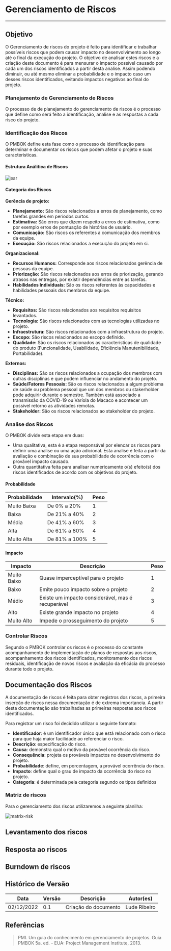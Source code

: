 # Gerenciamento de Riscos

---

## Objetivo

O Gerenciamento de riscos do projeto é feito para identificar e trabalhar possíveis riscos que podem causar impacto no desenvolvimento ao longo até o final da execução do projeto. O objetivo de analisar estes riscos e a criação deste documento é para mensurar o impacto possível causado por cada um dos riscos identificados a partir desta analise. Assim podendo diminuir, ou até mesmo eliminar a probabilidade e o impacto caso um desses riscos identificados, evitando impactos negativos ao final do projeto.

### Planejamento de Gerenciamento de Riscos

O processo de de planejamento do gerenciamento de riscos é o processo que define como será feito a identificação, analise e as respostas a cada risco do projeto.

### Identificação dos Riscos

O PMBOK define esta fase como o processo de identificação para determinar e documentar os riscos que podem afetar o projeto e suas caracteristicas.

#### Estrutura Análitica de Riscos

![ear](https://i.imgur.com/4v5CioV.png)

#### Categoria dos Riscos

**Gerência de projeto:**

- **Planejamento:** São riscos relacionados a erros de planejamento, como tarefas grandes em períodos curtos.
- **Estimativa:** São erros que dizem respeito a erros de estimativa, como por exemplo erros de pontuação de histórias de usuário.
- **Comunicação:** São riscos os referentes a comunicação dos membros da equipe.
- **Execução:** São riscos relacionados a execução do projeto em si.

**Organizacional:**

- **Recursos Humanos:** Corresponde aos riscos relacionados gerência de pessoas da equipe.
- **Priorização:** São riscos relacionados aos erros de priorização, gerando atrasos nas entregas, por existir dependências entre as tarefas.
- **Habilidades Individuais:** São os riscos referentes às capacidades e habilidades pessoais dos membros da equipe.

**Técnico:**

- **Requisitos:** São riscos relacionados aos requisitos requisitos levantados.
- **Tecnologia:** São riscos relacionados com as tecnologias utilizadas no projeto.
- **Infraestrutura:** São riscos relacionados com a infraestrutura do projeto.
- **Escopo:** São riscos relacionados ao escopo definido.
- **Qualidade:** São os riscos relacionados as características de qualidade do produto (Funcionalidade, Usabilidade, Eficiência Manutenibilidade, Portabilidade).

**Externos:**

- **Disciplinas:** São os riscos relacionados a ocupação dos membros com outras disciplinas e que podem influenciar no andamento do projeto.
- **Saúde/Fatores Pessoais:** São os riscos relacionados a algum problema de saúde ou problema pessoal que um dos membros ou stakerholder pode adquirir durante o semestre. Também está associado a transmissão da COVID-19 ou Varíola do Macaco e acontecer um possível retorno as atividades remotas.
- **Stakeholder:** São os riscos relacionados ao stakeholder do projeto.

### Analise dos Riscos

O PMBOK divide esta etapa em duas:

- Uma qualitativa, esta é a etapa responsável por elencar os riscos para definir uma analise ou uma ação adicional. Esta analise é feita a partir da avaliação e combinação de sua probabilidade de ocorrência com o provável impacto causado.
- Outra quantitativa feita para analisar numericamente o(s) efeito(s) dos riscos identificados de acordo com os objetivos do projeto.

#### Probabilidade

| **Probabilidade** | **Intervalo(%)** | **Peso** |
| ----------------- | ---------------- | -------- |
| Muito Baixa       | De 0% a 20%      | 1        |
| Baixa             | De 21% a 40%     | 2        |
| Média             | De 41% a 60%     | 3        |
| Alta              | De 61% a 80%     | 4        |
| Muito Alta        | De 81% a 100%    | 5        |

#### Impacto

| **Impacto** | **Descrição**                                     | **Peso** |
| ----------- | ------------------------------------------------- | -------- |
| Muito Baixo | Quase imperceptível para o projeto                | 1        |
| Baixo       | Emite pouco impacto sobre o projeto               | 2        |
| Médio       | Existe um impacto considerável, mas é recuperável | 3        |
| Alto        | Existe grande impacto no projeto                  | 4        |
| Muito Alto  | Impede o prosseguimento do projeto                | 5        |

### Controlar Riscos

Segundo o PMBOK controlar os riscos é o processo do constante acompanhamento de implementação de planos de respostas aos riscos, acompanhamento dos riscos identificados, monitoramento dos riscos residuais, identificação de novos riscos e avaliação da eficácia do processo durante todo o projeto.

## Documentação dos Riscos

A documentação de riscos é feita para obter registros dos riscos, a primeira inserção de riscos nessa documentação é de extrema importancia. A partir desta documentação sáo trabalhadas as primeiras respostas aos riscos identificados.

Para registrar um risco foi decidido utilizar o seguinte formato:

- **Identificador**: é um identificador único que está relacionado com o risco para que haja maior facilidade ao referenciar o risco.
- **Descrição**: especificação do risco.
- **Causa**: demonstra qual o motivo da provável ocorrência do risco.
- **Consequência**: projeta os prováveis impactos no desenvolvimento do projeto.
- **Probabilidade**: define, em porcentagem, a provável ocorrência do risco.
- **Impacto**: define qual o grau de impacto da ocorrência do risco no projeto.
- **Categoria**: é determinada pela categoria segundo os tipos definidos

### Matriz de riscos

Para o gerenciamento dos riscos utilizaremos a seguinte planilha:

![matrix-risk](https://i.imgur.com/XgRpEhO.png)

## Levantamento dos riscos

## Resposta ao riscos

## Burndown de riscos

## Histórico de Versão

| Data       | Versão | Descrição             | Autor(es)     |
| ---------- | ------ | --------------------- | ------------- |
| 02/12/2022 | 0.1    | Criação do documento  | Lude Ribeiro  |

## Referências

> PMI. Um guia do conhecimento em gerenciamento de projetos. Guia PMBOK 5a. ed. - EUA: Project Management Institute, 2013.
